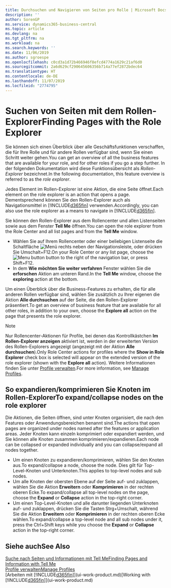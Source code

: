 ```yaml
---
title: Durchsuchen und Navigieren von Seiten pro Rolle | Microsoft Docs
description: ''
author: SorenGP
ms.service: dynamics365-business-central
ms.topic: article
ms.devlang: na
ms.tgt_pltfrm: na
ms.workload: na
ms.search.keywords: ''
ms.date: 11/06/2019
ms.author: sgroespe
ms.openlocfilehash: c0cd3a1d72b466946f8efcd4774a1629c21af6d0
ms.sourcegitcommit: 2a6d629cf290645606356b714a77ef2872bdec64
ms.translationtype: HT
ms.contentlocale: de-DE
ms.lasthandoff: 11/07/2019
ms.locfileid: "2774795"
---
```

# <a name="finding-pages-with-the-role-explorer"></a><span data-ttu-id="a1299-102">Suchen von Seiten mit dem Rollen-Explorer</span><span class="sxs-lookup"><span data-stu-id="a1299-102">Finding Pages with the Role Explorer</span></span>
<span data-ttu-id="a1299-103">Sie können sich einen Überblick über alle Geschäftsfunktionen verschaffen, die für Ihre Rolle und für andere Rollen verfügbar sind, wenn Sie einen Schritt weiter gehen.</span><span class="sxs-lookup"><span data-stu-id="a1299-103">You can get an overview of all the business features that are available for your role, and for other roles if you go a step further.</span></span> <span data-ttu-id="a1299-104">In der folgenden Dokumentation wird diese Funktionsübersicht als *Rollen-Explorer* bezeichnet.</span><span class="sxs-lookup"><span data-stu-id="a1299-104">In the following documentation, this feature overview is referred to as the *role explorer*.</span></span>

<span data-ttu-id="a1299-105">Jedes Element im Rollen-Explorer ist eine Aktion, die eine Seite öffnet.</span><span class="sxs-lookup"><span data-stu-id="a1299-105">Each element on the role explorer is an action that opens a page.</span></span> <span data-ttu-id="a1299-106">Dementsprechend können Sie den Rollen-Explorer auch als Navigationsmittel in [!INCLUDE[d365fin](includes/d365fin_md.md)] verwenden.</span><span class="sxs-lookup"><span data-stu-id="a1299-106">Accordingly, you can also use the role explorer as a means to navigate in [!INCLUDE[d365fin](includes/d365fin_md.md)].</span></span>

<span data-ttu-id="a1299-107">Sie können den Rollen-Explorer aus dem Rollencenter und allen Listenseiten sowie aus dem Fenster **Tell Me** öffnen.</span><span class="sxs-lookup"><span data-stu-id="a1299-107">You can open the role explorer from the Role Center and all list pages and from the **Tell Me** window.</span></span>

- <span data-ttu-id="a1299-108">Wählen Sie auf Ihrem Rollencenter oder einer beliebigen Listenseite die Schaltfläche ![Menü](media/ui_menu_button.png "Menütaste") rechts neben der Navigationsleiste, oder drücken Sie Umschalt+F12.</span><span class="sxs-lookup"><span data-stu-id="a1299-108">On your Role Center or any list page, choose the ![Menu button](media/ui_menu_button.png "Menu button") button to the right of the navigation bar, or press Shift+F12.</span></span>
- <span data-ttu-id="a1299-109">In dem **Wie möchten Sie weiter verfahren** Fenster wählen Sie die **erforschen** Aktion am unteren Rand.</span><span class="sxs-lookup"><span data-stu-id="a1299-109">In the **Tell Me** window, choose the **exploring** action at the bottom.</span></span>

<span data-ttu-id="a1299-110">Um einen Überblick über die Business-Features zu erhalten, die für alle anderen Rollen verfügbar sind, wählen Sie zusätzlich zu Ihrer eigenen die Aktion **Alle durchsuchen** auf der Seite, die den Rollen-Explorer präsentiert.</span><span class="sxs-lookup"><span data-stu-id="a1299-110">To get an overview of business feature that are available for all other roles, in addition to your own, choose the **Explore all** action on the page that presents the role explorer.</span></span>

> [!NOTE]
> <span data-ttu-id="a1299-111">Nur Rollencenter-Aktionen für Profile, bei denen das Kontrollkästchen **Im Rollen-Explorer anzeigen** aktiviert ist, werden in der erweiterten Version des Rollen-Explorers angezeigt (angezeigt mit der Aktion **Alle durchsuchen**).</span><span class="sxs-lookup"><span data-stu-id="a1299-111">Only Role Center actions for profiles where the **Show in Role Explorer** check box is selected will appear on the extended version of the role explorer (shown with the **Explore all** action).</span></span> <span data-ttu-id="a1299-112">Weitere Informationen finden Sie unter [Profile verwalten](admin-users-profiles-roles.md).</span><span class="sxs-lookup"><span data-stu-id="a1299-112">For more information, see [Manage Profiles](admin-users-profiles-roles.md).</span></span>

## <a name="to-expandcollapse-nodes-on-the-role-explorer"></a><span data-ttu-id="a1299-113">So expandieren/komprimieren Sie Knoten im Rollen-Explorer</span><span class="sxs-lookup"><span data-stu-id="a1299-113">To expand/collapse nodes on the role explorer</span></span>
<span data-ttu-id="a1299-114">Die Aktionen, die Seiten öffnen, sind unter Knoten organisiert, die nach den Features oder Anwendungsbereichen benannt sind.</span><span class="sxs-lookup"><span data-stu-id="a1299-114">The actions that open pages are organized under nodes named after the features or application areas.</span></span> <span data-ttu-id="a1299-115">Jeder Knoten kann einzeln komprimiert oder expandiert werden, und Sie können alle Knoten zusammen komprimieren/expandieren.</span><span class="sxs-lookup"><span data-stu-id="a1299-115">Each node can be collapsed or expanded individually and you can collapse/expand all nodes together.</span></span>

- <span data-ttu-id="a1299-116">Um einen Knoten zu expandieren/komprimieren, wählen Sie den Knoten aus.</span><span class="sxs-lookup"><span data-stu-id="a1299-116">To expand/collapse a node, choose the node.</span></span> <span data-ttu-id="a1299-117">Dies gilt für Top-Level-Knoten und Unterknoten.</span><span class="sxs-lookup"><span data-stu-id="a1299-117">This applies to top-level nodes and sub nodes.</span></span>
- <span data-ttu-id="a1299-118">Um alle Knoten der obersten Ebene auf der Seite auf- und zuklappen, wählen Sie die Aktion **Erweitern** oder **Komprimieren** in der rechten oberen Ecke.</span><span class="sxs-lookup"><span data-stu-id="a1299-118">To expand/collapse all top-level nodes on the page, choose the **Expand** or **Collapse** action in the top-right corner.</span></span>
- <span data-ttu-id="a1299-119">Um einen Top-Level-Knoten und alle darunter liegenden Unterknoten auf- und zuklappen, drücken Sie die Tasten Strg+Umschalt, während Sie die Aktion **Erweitern** oder **Komprimieren** in der rechten oberen Ecke wählen.</span><span class="sxs-lookup"><span data-stu-id="a1299-119">To expand/collapse a top-level node and all sub nodes under it, press the Ctrl+Shift keys while you choose the **Expand** or **Collapse** action in the top-right corner.</span></span>

## <a name="see-also"></a><span data-ttu-id="a1299-120">Siehe auch</span><span class="sxs-lookup"><span data-stu-id="a1299-120">See Also</span></span>
[<span data-ttu-id="a1299-121">Suche nach Seiten und Informationen mit Tell Me</span><span class="sxs-lookup"><span data-stu-id="a1299-121">Finding Pages and Information with Tell Me</span></span>](ui-search.md)  
[<span data-ttu-id="a1299-122">Profile verwalten</span><span class="sxs-lookup"><span data-stu-id="a1299-122">Manage Profiles</span></span>](admin-users-profiles-roles.md)  
<span data-ttu-id="a1299-123">[Arbeiten mit [!INCLUDE[d365fin](includes/d365fin_md.md)]](ui-work-product.md)</span><span class="sxs-lookup"><span data-stu-id="a1299-123">[Working with [!INCLUDE[d365fin](includes/d365fin_md.md)]](ui-work-product.md)</span></span>
